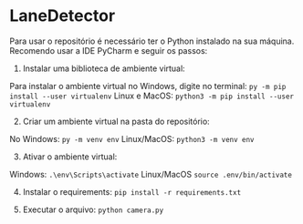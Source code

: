 # LaneDetector

Para usar o repositório é necessário ter o Python instalado na sua máquina. Recomendo usar a IDE PyCharm e seguir os passos:

1. Instalar uma biblioteca de ambiente virtual: 


  Para instalar o ambiente virtual no Windows, digite no terminal: 
  `py -m pip install --user virtualenv`
  Linux e MacOS:
  `python3 -m pip install --user virtualenv`

2. Criar um ambiente virtual na pasta do repositório:


  No Windows:
  `py -m venv env`
  Linux/MacOS:
  `python3 -m venv env`
 
3. Ativar o ambiente virtual:


  Windows:
  `.\env\Scripts\activate`
  Linux/MacOS
  `source .env/bin/activate`

4. Instalar o requirements:
  `pip install -r requirements.txt` 

5. Executar o arquivo:
  `python camera.py`
